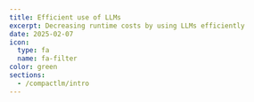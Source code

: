 ```yaml
---
title: Efficient use of LLMs
excerpt: Decreasing runtime costs by using LLMs efficiently
date: 2025-02-07
icon:
  type: fa
  name: fa-filter
color: green
sections:
  - /compactlm/intro
---
```

